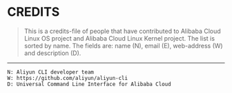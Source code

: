 CREDITS
=======

> This is a credits-file of people that have contributed to Alibaba
> Cloud Linux OS project and Alibaba Cloud Linux Kernel project.
> The list is sorted by name. The fields are: name (N), email (E),
> web-address (W) and description (D).

----------------------------

```
N: Aliyun CLI developer team
W: https://github.com/aliyun/aliyun-cli
D: Universal Command Line Interface for Alibaba Cloud
```
